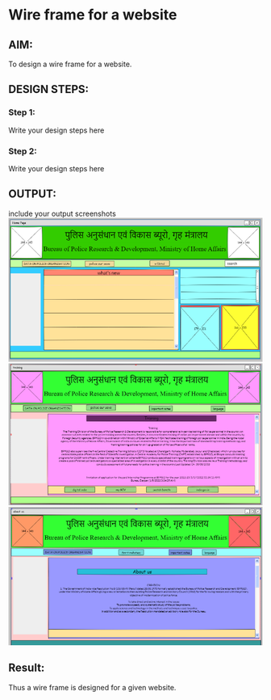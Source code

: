 # Wire frame for a website

## AIM:
To design a wire frame for a website.

## DESIGN STEPS:

### Step 1:
Write your design steps here 

### Step 2:
Write your design steps here

## OUTPUT:
include your output screenshots 
![output](./HOME.PNG)
![OUTPUT](./TRAINING.PNG)
![OUTPUT](./ABOUT.PNG)

## Result:
Thus a wire frame is designed for a given website.
